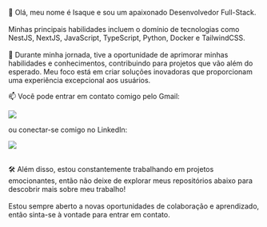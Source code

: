 
👋 Olá, meu nome é Isaque e sou um apaixonado Desenvolvedor Full-Stack. 
</br>
</br>
Minhas principais habilidades incluem o domínio de tecnologias como NestJS, NextJS, JavaScript, TypeScript, Python, Docker e TailwindCSS.
</br>
</br>
🚀 Durante minha jornada, tive a oportunidade de aprimorar minhas habilidades e conhecimentos, contribuindo para projetos que vão além do esperado. Meu foco está em criar soluções inovadoras que proporcionam uma experiência excepcional aos usuários.

📫 Você pode entrar em contato comigo pelo Gmail: 
<p align="left">
  <a href="mailto:isaqueleal35@gmail.com" alt="Gmail">
    <img src="https://img.shields.io/badge/-Gmail-6610F2?style=for-the-badge&logo=Gmail&logoColor=FFFFFF&link=mailto:isaqueleal35@gmail.com"/>
  </a>
</p>

ou conectar-se comigo no LinkedIn: 
<p align="left">
  <a href="https://www.linkedin.com/in/isaque-de-sousa-675791216/" alt="Linkedin">
    <img src="https://img.shields.io/badge/-Linkedin-6610F2?style=for-the-badge&logo=Linkedin&logoColor=FFFFFF&link=https://www.linkedin.com/in/isaque-de-sousa-675791216/"/>
  </a>
</p>
</br>
🛠️ Além disso, estou constantemente trabalhando em projetos emocionantes, então não deixe de explorar meus repositórios abaixo para descobrir mais sobre meu trabalho!
</br>
</br>
Estou sempre aberto a novas oportunidades de colaboração e aprendizado, então sinta-se à vontade para entrar em contato.


